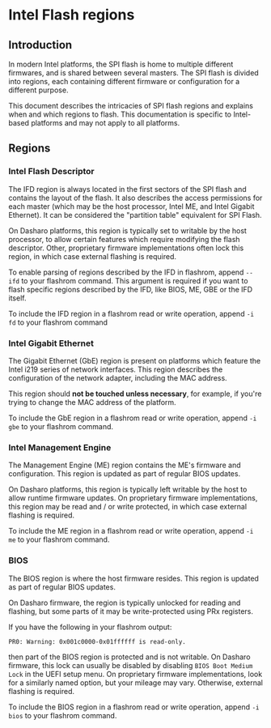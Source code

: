 # Intel Flash regions

## Introduction

In modern Intel platforms, the SPI flash is home to multiple different
firmwares, and is shared between several masters. The SPI flash is divided
into regions, each containing different firmware or configuration for a
different purpose.

This document describes the intricacies of SPI flash regions and explains when
and which regions to flash. This documentation is specific to Intel-based
platforms and may not apply to all platforms.

## Regions

### Intel Flash Descriptor

The IFD region is always located in the first sectors of the SPI flash and
contains the layout of the flash. It also describes the access permissions for
each master (which may be the host processor, Intel ME, and Intel Gigabit
Ethernet). It can be considered the "partition table" equivalent for SPI Flash.

On Dasharo platforms, this region is typically set to writable by the host
processor, to allow certain features which require modifying the flash
descriptor. Other, proprietary firmware implementations often lock this region,
in which case external flashing is required.

To enable parsing of regions described by the IFD in flashrom, append `--ifd`
to your flashrom command. This argument is required if you want to flash
specific regions described by the IFD, like BIOS, ME, GBE or the IFD itself.

To include the IFD region in a flashrom read or write operation, append `-i fd`
to your flashrom command

### Intel Gigabit Ethernet

The Gigabit Ethernet (GbE) region is present on platforms which feature the
Intel i219 series of network interfaces. This region describes the configuration
of the network adapter, including the MAC address.

This region should **not be touched unless necessary**, for example, if you're
trying to change the MAC address of the platform.

To include the GbE region in a flashrom read or write operation, append `-i gbe`
to your flashrom command.

### Intel Management Engine

The Management Engine (ME) region contains the ME's firmware and configuration.
This region is updated as part of regular BIOS updates.

On Dasharo platforms, this region is typically left writable by the host to
allow runtime firmware updates. On proprietary firmware implementations, this
region may be read and / or write protected, in which case external flashing is
required.

To include the ME region in a flashrom read or write operation, append `-i me`
to your flashrom command.

### BIOS

The BIOS region is where the host firmware resides. This region is updated as
part of regular BIOS updates.

On Dasharo firmware, the region is typically unlocked for reading and flashing,
but some parts of it may be write-protected using PRx registers.

If you have the following in your flashrom output:

```text
PR0: Warning: 0x001c0000-0x01ffffff is read-only.
```

then part of the BIOS region is protected and is not writable. On Dasharo
firmware, this lock can usually be disabled by disabling `BIOS Boot Medium Lock`
in the UEFI setup menu. On proprietary firmware implementations, look for a
similarly named option, but your mileage may vary. Otherwise, external flashing
is required.

To include the BIOS region in a flashrom read or write operation, append
`-i bios` to your flashrom command.
